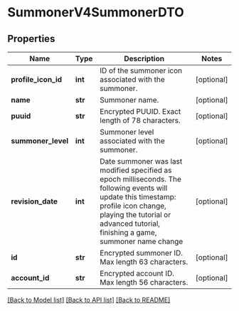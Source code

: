 # SummonerV4SummonerDTO

## Properties
Name | Type | Description | Notes
------------ | ------------- | ------------- | -------------
**profile_icon_id** | **int** | ID of the summoner icon associated with the summoner. | [optional] 
**name** | **str** | Summoner name. | [optional] 
**puuid** | **str** | Encrypted PUUID. Exact length of 78 characters. | [optional] 
**summoner_level** | **int** | Summoner level associated with the summoner. | [optional] 
**revision_date** | **int** | Date summoner was last modified specified as epoch milliseconds. The following events will update this timestamp: profile icon change, playing the tutorial or advanced tutorial, finishing a game, summoner name change | [optional] 
**id** | **str** | Encrypted summoner ID. Max length 63 characters. | [optional] 
**account_id** | **str** | Encrypted account ID. Max length 56 characters. | [optional] 

[[Back to Model list]](../README.md#documentation-for-models) [[Back to API list]](../README.md#documentation-for-api-endpoints) [[Back to README]](../README.md)


